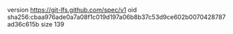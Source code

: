 version https://git-lfs.github.com/spec/v1
oid sha256:cbaa976ade0a7a08f1c019d197a06b8b37c53d9ce602b0070428787ad36c615b
size 139
